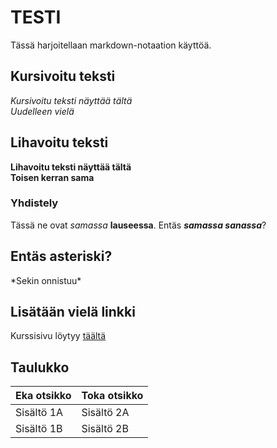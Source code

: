 # TESTI

Tässä harjoitellaan markdown-notaation käyttöä.

## Kursivoitu teksti

*Kursivoitu teksti näyttää tältä*  
_Uudelleen vielä_

## Lihavoitu teksti

**Lihavoitu teksti näyttää tältä**  
__Toisen kerran sama__

### Yhdistely

Tässä ne ovat *samassa* **lauseessa**. Entäs ***samassa sanassa***?

## Entäs asteriski?

\*Sekin onnistuu\*

## Lisätään vielä linkki

Kurssisivu löytyy [täältä](https://ohjelmistotekniikka-hy.github.io/) 

## Taulukko

Eka otsikko | Toka otsikko
------------|-------------
Sisältö 1A | Sisältö 2A
Sisältö 1B | Sisältö 2B
